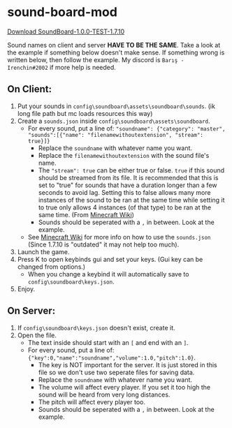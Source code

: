 # sound-board-mod
 
 [Download SoundBoard-1.0.0-TEST-1.7.10](https://github.com/Irenchin/sound-board-mod/releases/tag/v1.0.0-beta)
 
 Sound names on client and server **HAVE TO BE THE SAME**.
 Take a look at the example if something below doesn't make sense.
 If something wrong is written below, then follow the example.
 My discord is `Barış - Irenchin#2002` if more help is needed.
 
## On Client:
1. Put your sounds in `config\soundboard\assets\soundboard\sounds`. (ik long file path but mc loads resources this way)
2. Create a `sounds.json` inside `config\soundboard\assets\soundboard`.
   - For every sound, put a line of: `"soundname": {"category": "master", "sounds":[{"name": "filenamewithoutextension", "stream": true}]}`
     - Replace the `soundname` with whatever name you want.
     - Replace the `filenamewithoutextension` with the sound file's name.
     - The `"stream": true` can be either true or false. `true` if this sound should be streamed from its file. It is recommended that this is set to "true" for sounds that have a duration longer than a few seconds to avoid lag. Setting this to false allows many more instances of the sound to be ran at the same time while setting it to true only allows 4 instances (of that type) to be ran at the same time. (From [Minecraft Wiki](https://minecraft.fandom.com/wiki/Sounds.json))
     - Sounds should be seperated with a `,` in between. Look at the example.
   - See [Minecraft Wiki](https://minecraft.fandom.com/wiki/Sounds.json) for more info on how to use the `sounds.json` (Since 1.7.10 is "outdated" it may not help too much).
3. Launch the game.
4. Press K to open keybinds gui and set your keys. (Gui key can be changed from options.)
   - When you change a keybind it will automatically save to `config\soundboard\keys.json`.
5. Enjoy.

## On Server:
1. If `config\soundboard\keys.json` doesn't exist, create it.
2. Open the file.
   - The text inside should start with an `[` and end with an `]`.
   - For every sound, put a line of: `{"key":0,"name":"soundname","volume":1.0,"pitch":1.0}`.
     - The key is NOT important for the server. It is just stored in this file so we don't use two seperate files for saving data.
     - Replace the `soundname` with whatever name you want.
     - The volume will affect every player. If you set it too high the sound will be heard from very long distances.
     - The pitch will affect every player too.
     - Sounds should be seperated with a `,` in between. Look at the example.
